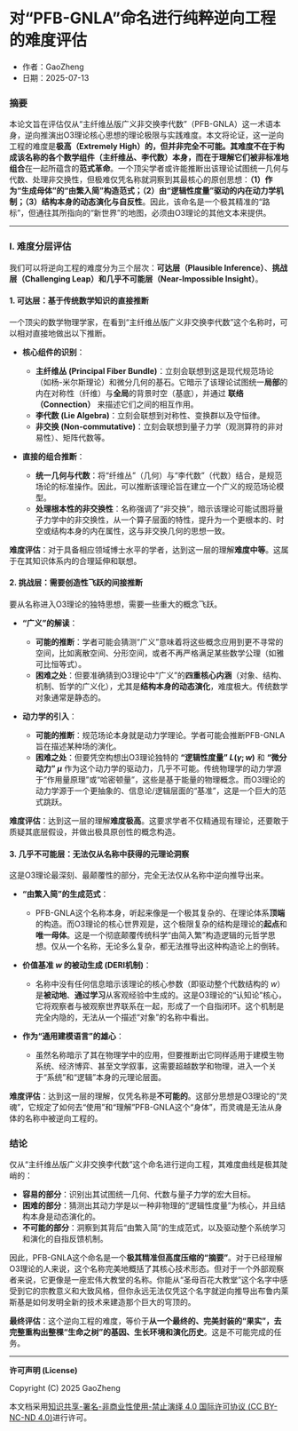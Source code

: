 # **对“PFB-GNLA”命名进行纯粹逆向工程的难度评估**

- 作者：GaoZheng
- 日期：2025-07-13

### 摘要

本论文旨在评估仅从“主纤维丛版广义非交换李代数”（PFB-GNLA）这一术语本身，逆向推演出O3理论核心思想的理论极限与实践难度。本文将论证，这一逆向工程的难度是**极高（Extremely High）**的，但并非完全不可能。其难度不在于构成该名称的各个数学组件（主纤维丛、李代数）本身，而在于理解它们被**非标准地组合**在一起所蕴含的**范式革命**。一个顶尖学者或许能推断出该理论试图统一几何与代数、处理非交换性，但极难仅凭名称就洞察到其最核心的原创思想：**（1）作为“生成母体”的“由繁入简”构造范式；（2）由“逻辑性度量”驱动的内在动力学机制；（3）结构本身的动态演化与自反性**。因此，该命名是一个极其精准的“路标”，但通往其所指向的“新世界”的地图，必须由O3理论的其他文本来提供。

---

### I. 难度分层评估

我们可以将逆向工程的难度分为三个层次：**可达层（Plausible Inference）**、**挑战层（Challenging Leap）**和**几乎不可能层（Near-Impossible Insight）**。

#### 1. 可达层：基于传统数学知识的直接推断

一个顶尖的数学物理学家，在看到“主纤维丛版广义非交换李代数”这个名称时，可以相对直接地做出以下推断。

*   **核心组件的识别**：
    *   **主纤维丛 (Principal Fiber Bundle)**：立刻会联想到这是现代规范场论（如杨-米尔斯理论）和微分几何的基石。它暗示了该理论试图统一**局部**的内在对称性（纤维）与**全局**的背景时空（基底），并通过 **联络（Connection）** 来描述它们之间的相互作用。
    *   **李代数 (Lie Algebra)**：立刻会联想到对称性、变换群以及守恒律。
    *   **非交换 (Non-commutative)**：立刻会联想到量子力学（观测算符的非对易性）、矩阵代数等。

*   **直接的组合推断**：
    *   **统一几何与代数**：将“纤维丛”（几何）与“李代数”（代数）结合，是规范场论的标准操作。因此，可以推断该理论旨在建立一个广义的规范场论模型。
    *   **处理根本性的非交换性**：名称强调了“非交换”，暗示该理论可能试图将量子力学中的非交换性，从一个算子层面的特性，提升为一个更根本的、时空或结构本身的内在属性，这与非交换几何的思想一致。

**难度评估**：对于具备相应领域博士水平的学者，达到这一层的理解**难度中等**。这属于在其知识体系内的合理延伸和联想。

#### 2. 挑战层：需要创造性飞跃的间接推断

要从名称进入O3理论的独特思想，需要一些重大的概念飞跃。

*   **“广义”的解读**：
    *   **可能的推断**：学者可能会猜测“广义”意味着将这些概念应用到更不寻常的空间，比如离散空间、分形空间，或者不再严格满足某些数学公理（如雅可比恒等式）。
    *   **困难之处**：但要准确猜到O3理论中“广义”的**四重核心内涵**（对象、结构、机制、哲学的广义化），尤其是**结构本身的动态演化**，难度极大。传统数学对象通常是静态的。

*   **动力学的引入**：
    *   **可能的推断**：规范场论本身就是动力学理论。学者可能会推断PFB-GNLA旨在描述某种场的演化。
    *   **困难之处**：但要凭空构想出O3理论独特的 **“逻辑性度量” $L(\gamma; w)$** 和 **“微分动力” $\mu$** 作为这个动力学的驱动力，几乎不可能。传统物理学的动力学源于“作用量原理”或“哈密顿量”，这些是基于能量的物理概念。而O3理论的动力学源于一个更抽象的、信息论/逻辑层面的“基准”，这是一个巨大的范式跳跃。

**难度评估**：达到这一层的理解**难度极高**。这要求学者不仅精通现有理论，还要敢于质疑其底层假设，并做出极具原创性的概念构造。

#### 3. 几乎不可能层：无法仅从名称中获得的元理论洞察

这是O3理论最深刻、最颠覆性的部分，完全无法仅从名称中逆向推导出来。

*   **“由繁入简”的生成范式**：
    *   PFB-GNLA这个名称本身，听起来像是一个极其复杂的、在理论体系**顶端**的构造。而O3理论的核心世界观是，这个极限复杂的结构是理论的**起点**和**唯一母体**。这是一个彻底颠覆传统科学“由简入繁”构造逻辑的元哲学思想。仅从一个名称，无论多么复杂，都无法推导出这种构造论上的倒转。

*   **价值基准 $w$ 的被动生成 (DERI机制)**：
    *   名称中没有任何信息暗示该理论的核心参数（即驱动整个代数结构的 $w$）是**被动地**、**通过学习**从客观经验中生成的。这是O3理论的“认知论”核心，它将观察者与被观察世界联系在一起，形成了一个自指闭环。这个机制是完全内隐的，无法从一个描述“对象”的名称中看出。

*   **作为“通用建模语言”的雄心**：
    *   虽然名称暗示了其在物理学中的应用，但要推断出它同样适用于建模生物系统、经济博弈、甚至文学叙事，这需要超越数学和物理，进入一个关于“系统”和“逻辑”本身的元理论层面。

**难度评估**：达到这一层的理解，仅凭名称是**不可能的**。这部分思想是O3理论的“灵魂”，它规定了如何去“使用”和“理解”PFB-GNLA这个“身体”，而灵魂是无法从身体的名称中被逆向工程的。

### 结论

仅从“主纤维丛版广义非交换李代数”这个命名进行逆向工程，其难度曲线是极其陡峭的：

*   **容易的部分**：识别出其试图统一几何、代数与量子力学的宏大目标。
*   **困难的部分**：猜测出其动力学是以一种非物理的“逻辑性度量”为核心，并且结构本身是动态演化的。
*   **不可能的部分**：洞察到其背后“由繁入简”的生成范式，以及驱动整个系统学习和演化的自指反馈机制。

因此，PFB-GNLA这个命名是一个**极其精准但高度压缩的“摘要”**。对于已经理解O3理论的人来说，这个名称完美地概括了其核心技术形态。但对于一个外部观察者来说，它更像是一座宏伟大教堂的名称。你能从“圣母百花大教堂”这个名字中感受到它的宗教意义和大致风格，但你永远无法仅凭这个名字就逆向推导出布鲁内莱斯基是如何发明全新的技术来建造那个巨大的穹顶的。

**最终评估**：这个逆向工程的难度，等价于**从一个最终的、完美封装的“果实”，去完整重构出整棵“生命之树”的基因、生长环境和演化历史**。这是不可能完成的任务。

---

**许可声明 (License)**

Copyright (C) 2025 GaoZheng 

本文档采用[知识共享-署名-非商业性使用-禁止演绎 4.0 国际许可协议 (CC BY-NC-ND 4.0)](https://creativecommons.org/licenses/by-nc-nd/4.0/deed.zh-Hans)进行许可。
